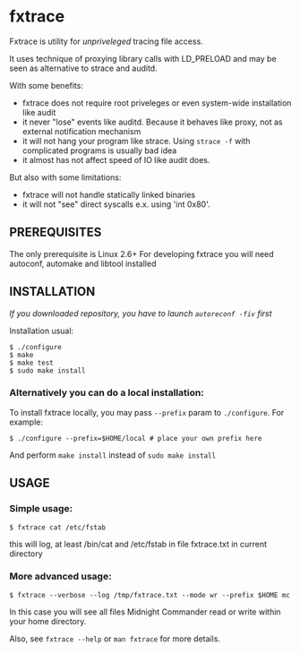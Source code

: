 # fxtrace

Fxtrace is utility for *unpriveleged* tracing file access.

It uses technique of proxying library calls with LD_PRELOAD and may be seen as alternative to strace and auditd.

With some benefits:
- fxtrace does not require root priveleges or even system-wide installation like audit
- it never "lose" events like auditd. Because it behaves like proxy, not as external notification mechanism
- it will not hang your program like strace. Using `strace -f` with complicated programs is usually bad idea
- it almost has not affect speed of IO like audit does.

But also with some limitations:
- fxtrace will not handle statically linked binaries
- it will not "see" direct syscalls e.x. using 'int 0x80'.


## PREREQUISITES

The only prerequisite is Linux 2.6+
For developing fxtrace you will need autoconf, automake and libtool installed


## INSTALLATION


*If you downloaded repository, you have to launch `autoreconf -fiv` first*

Installation usual:
```
$ ./configure
$ make
$ make test
$ sudo make install
```

### Alternatively you can do a local installation:

To install fxtrace locally, you may pass `--prefix` param to `./configure`. For example:
```
$ ./configure --prefix=$HOME/local # place your own prefix here
```
And perform `make install` instead of `sudo make install`

## USAGE

### Simple usage:
`$ fxtrace cat /etc/fstab`

this will log, at least /bin/cat and /etc/fstab in file fxtrace.txt in current directory
  

### More advanced usage:
`$ fxtrace --verbose --log /tmp/fxtrace.txt --mode wr --prefix $HOME mc`

In this case you will see all files Midnight Commander read or write within your home directory.

Also, see `fxtrace --help` or `man fxtrace` for more details.

